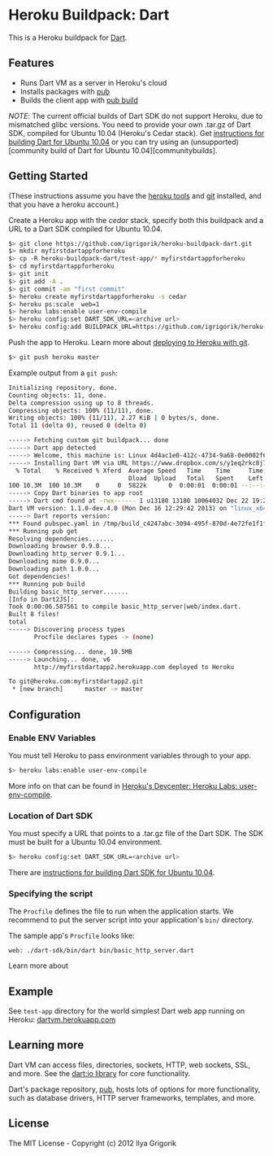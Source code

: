 # Heroku Buildpack: Dart

This is a Heroku buildpack for [Dart][].

## Features

* Runs Dart VM as a server in Heroku's cloud
* Installs packages with [pub][]
* Builds the client app with [pub build][build]

*NOTE*: The current official builds of Dart SDK do not support Heroku, due to
mismatched glibc versions. You need to provide your own .tar.gz of Dart SDK,
compiled for Ubuntu 10.04 (Heroku's Cedar stack). Get
[instructions for building Dart for Ubuntu 10.04][buildforubuntu] or
you can try using an (unsupported)
[community build of Dart for Ubuntu 10.04][communitybuilds].

## Getting Started

(These instructions assume you have the
[heroku tools](https://toolbelt.heroku.com/) and
[git](http://git-scm.com/) installed, and that you have a heroku
account.)

Create a Heroku app with the _cedar_ stack, specify both this
buildpack and a URL to a Dart SDK compiled for Ubuntu 10.04.

```bash
$> git clone https://github.com/igrigorik/heroku-buildpack-dart.git
$> mkdir myfirstdartappforheroku
$> cp -R heroku-buildpack-dart/test-app/* myfirstdartappforheroku
$> cd myfirstdartappforheroku
$> git init
$> git add -A .
$> git commit -am "first commit"
$> heroku create myfirstdartappforheroku -s cedar
$> heroku ps:scale	web=1
$> heroku labs:enable user-env-compile
$> heroku config:set DART_SDK_URL=<archive url>
$> heroku config:add BUILDPACK_URL=https://github.com/igrigorik/heroku-buildpack-dart.git
```

Push the app to Heroku. Learn more about [deploying to Heroku with git][deploy].

```bash
$> git push heroku master
```

Example output from a `git push`:

```bash
Initializing repository, done.
Counting objects: 11, done.
Delta compression using up to 8 threads.
Compressing objects: 100% (11/11), done.
Writing objects: 100% (11/11), 2.27 KiB | 0 bytes/s, done.
Total 11 (delta 0), reused 0 (delta 0)

-----> Fetching custom git buildpack... done
-----> Dart app detected
-----> Welcome, this machine is: Linux 4d4ac1e0-412c-4734-9a68-0e0002f669cf 3.8.11-ec2 #1 SMP Fri May 3 09:11:15 UTC 2013 x86_64 GNU/Linux
-----> Installing Dart VM via URL https://www.dropbox.com/s/y1eq2rkc8j7nyek/dart-sdk-v1.1.0-dev.4.0.tar.gz
  % Total    % Received % Xferd  Average Speed   Time    Time     Time  Current
                                 Dload  Upload   Total   Spent    Left  Speed
100 10.3M  100 10.3M    0     0  5822k      0  0:00:01  0:00:01 --:--:-- 13.4M
-----> Copy Dart binaries to app root
-----> Dart cmd found at -rwx------ 1 u13180 13180 10064032 Dec 22 19:23 /app/dart-sdk/bin/dart
Dart VM version: 1.1.0-dev.4.0 (Mon Dec 16 12:29:42 2013) on "linux_x64"
-----> Dart reports version: 
*** Found pubspec.yaml in /tmp/build_c4247abc-3094-495f-870d-4e72fe1f1f36/.
*** Running pub get
Resolving dependencies.......
Downloading browser 0.9.0...
Downloading http_server 0.9.1...
Downloading mime 0.9.0...
Downloading path 1.0.0...
Got dependencies!
*** Running pub build
Building basic_http_server.......
[Info in Dart2JS]:
Took 0:00:06.587561 to compile basic_http_server|web/index.dart.
Built 8 files!
total
-----> Discovering process types
       Procfile declares types -> (none)

-----> Compressing... done, 10.5MB
-----> Launching... done, v6
       http://myfirstdartapp2.herokuapp.com deployed to Heroku

To git@heroku.com:myfirstdartapp2.git
 * [new branch]      master -> master
```

## Configuration

### Enable ENV Variables

You must tell Heroku to pass environment variables through to your app.

```bash
$> heroku labs:enable user-env-compile
```

More info on that can be found in
[Heroku's Devcenter: Heroku Labs: user-env-compile][envcompile].

### Location of Dart SDK

You must specify a URL that points to a .tar.gz file of the Dart SDK. The SDK
must be built for a Ubuntu 10.04 environment.

```bash
$> heroku config:set DART_SDK_URL=<archive url>
```

There are [instructions for building Dart SDK for Ubuntu 10.04][buildforubuntu].

### Specifying the script

The `Procfile` defines the file to run when the application starts. We
recommend to put the server script into your application's `bin/` directory.

The sample app's `Procfile` looks like:

```
web: ./dart-sdk/bin/dart bin/basic_http_server.dart
```

Learn more about 

## Example 

See `test-app` directory for the world simplest Dart web app running on
Heroku: [dartvm.herokuapp.com](http://dartvm.herokuapp.com/)

## Learning more

Dart VM can access files, directories, sockets, HTTP, web sockets, SSL, and
more. See the [dart:io library][io] for core functionality.

Dart's package repository, [pub][], hosts lots of options for more
functionality, such as database drivers, HTTP server frameworks, templates,
and more.

## License

The MIT License - Copyright (c) 2012 Ilya Grigorik

[io]: https://api.dartlang.org/docs/channels/stable/latest/dart_io.html
[pub]: http://pub.dartlang.org
[dart]: https://www.dartlang.org
[build]: http://pub.dartlang.org/doc/pub-build.html
[example]: https://github.com/igrigorik/heroku-buildpack-dart/tree/master/test-app
[deploy]: https://devcenter.heroku.com/articles/git
[envcompile]: https://devcenter.heroku.com/articles/labs-user-env-compile
[buildforubuntu]: https://code.google.com/p/dart/wiki/BuildDartSDKOnUbuntu10_04
[communitybuild]: https://github.com/selkhateeb/heroku-vagrant-dart-build/releases
